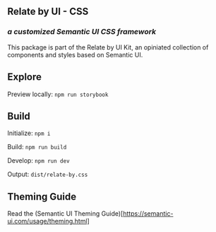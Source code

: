 Relate by UI - CSS
--------------------
### _a customized Semantic UI CSS framework_

This package is part of the Relate by UI Kit, an opiniated collection of components and styles based on Semantic UI.

## Explore

Preview locally: `npm run storybook`


## Build

Initialize: `npm i`

Build: `npm run build`

Develop: `npm run dev`

Output: `dist/relate-by.css`

## Theming Guide

Read the (Semantic UI Theming Guide)[https://semantic-ui.com/usage/theming.html]

